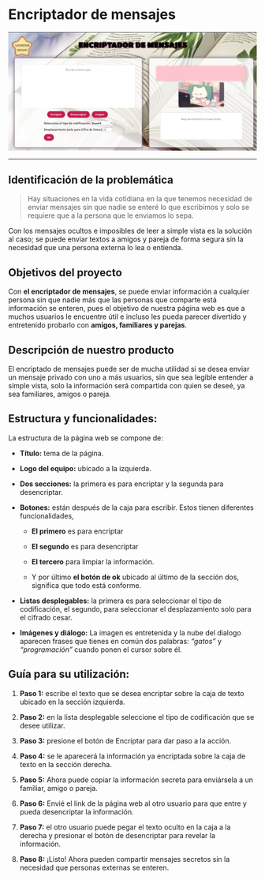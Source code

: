 
# Encriptador de mensajes 

![Proyecto de encriptador](./assets/img/Captura%20de%20pantalla%202024-08-19%20174607.png "Encriptador de menzajes")

---

## Identificación de la problemática

>Hay situaciones en la vida cotidiana en la que tenemos necesidad de enviar mensajes sin que nadie se enteré lo que escribimos y solo se requiere que a la persona que le enviamos lo sepa. 

Con los mensajes ocultos e imposibles de leer a simple vista es la solución al caso; se puede enviar textos a amigos y pareja de forma segura sin la necesidad que una persona externa lo lea o entienda.

## Objetivos del proyecto 

Con **el encriptador de mensajes**, se puede enviar información a cualquier persona sin que nadie más que las personas que comparte está información se enteren, pues el objetivo de nuestra página web es que a muchos usuarios le encuentre útil e incluso les pueda parecer divertido y entretenido probarlo con **amigos, familiares y parejas**.

## Descripción de nuestro producto 

El encriptado de mensajes puede ser de mucha utilidad si se desea enviar un mensaje privado con uno a más usuarios, sin que sea legible entender a simple vista, solo la información será compartida con quien se deseé, ya sea familiares, amigos o pareja.

## Estructura y funcionalidades: 

La estructura de la página web se compone de:

- **Título:** tema de la página.

- **Logo del equipo:** ubicado a la izquierda.

- **Dos secciones:** la primera es para encriptar y la segunda para desencriptar.

- **Botones:** están después de la caja para escribir. Estos tienen diferentes funcionalidades,   

    - **El primero** es para encriptar
    
    - **El segundo** es para desencriptar
    
    - **El tercero** para limpiar la información. 
    
    - Y por último **el botón de ok** ubicado al último de la sección dos, significa que todo está conforme.

- **Listas desplegables:** la primera es para seleccionar el tipo de codificación, el segundo, para seleccionar el desplazamiento solo para el cifrado cesar.

- **Imágenes y diálogo:** La imagen es entretenida y la nube del dialogo aparecen frases que tienes en común dos palabras: *“gatos”* y *“programación”* cuando ponen el cursor sobre él.

## Guía para su utilización:

1. **Paso 1:** escribe el texto que se desea encriptar sobre la caja de texto ubicado en la sección izquierda. 

2. **Paso 2:** en la lista desplegable seleccione el tipo de codificación que se desee utilizar.

3. **Paso 3:** presione el botón de Encriptar para dar paso a la acción.

4. **Paso 4:** se le aparecerá la información ya encriptada sobre la caja de texto en la sección derecha.

5. **Paso 5:** Ahora puede copiar la información secreta para enviársela a un familiar, amigo o pareja. 

6. **Paso 6:** Envié el link de la página web al otro usuario para que entre y pueda desencriptar la información.

7. **Paso 7:** el otro usuario puede pegar el texto oculto en la caja a la derecha y presionar el botón de desencriptar para revelar la información.

8. **Paso 8:** ¡Listo! Ahora pueden compartir mensajes secretos sin la necesidad que personas externas se enteren.

